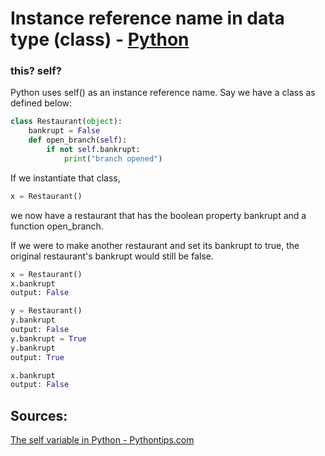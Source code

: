 # Instance reference name in data type (class) - [Python](https://github.com/lydsnyder/OO-Language-Comparison/blob/master/Python/contents.md)


### this? self?

Python uses self() as an instance reference name. Say we have a class as defined below:

```python
class Restaurant(object):
    bankrupt = False
    def open_branch(self):
        if not self.bankrupt:
            print("branch opened")
```

If we instantiate that class,

```python
x = Restaurant()
```

we now have a restaurant that has the boolean property bankrupt and a function open_branch.

If we were to make another restaurant and set its bankrupt to true, the original restaurant's bankrupt would still be false.

```python
x = Restaurant()
x.bankrupt
output: False

y = Restaurant()
y.bankrupt
output: False
y.bankrupt = True
y.bankrupt
output: True

x.bankrupt
output: False
```

## Sources:

[The self variable in Python - Pythontips.com](https://pythontips.com/2013/08/07/the-self-variable-in-python-explained/)
